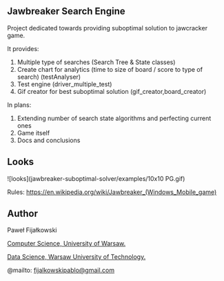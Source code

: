 ## Jawbreaker Search Engine 
Project dedicated towards providing suboptimal solution to jawcracker game. 


It provides:
1. Multiple type of searches (Search Tree & State classes)
2. Create chart for analytics (time to size of board / score to type of search) (testAnalyser)
3. Test engine (driver_multiple_test)
4. Gif creator for best suboptimal solution (gif_creator,board_creator)

In plans:
1. Extending number of search state algorithms and perfecting current ones
2. Game itself
3. Docs and conclusions

## Looks 
![looks](jawbreaker-suboptimal-solver/examples/10x10 PG.gif)


Rules: https://en.wikipedia.org/wiki/Jawbreaker_(Windows_Mobile_game)

## Author
Paweł Fijałkowski

[Computer Science, University of Warsaw.](https://www.mimuw.edu.pl/)

[Data Science, Warsaw University of Technology.](https://ww2.mini.pw.edu.pl/)

@mailto: fijalkowskipablo@gmail.com


